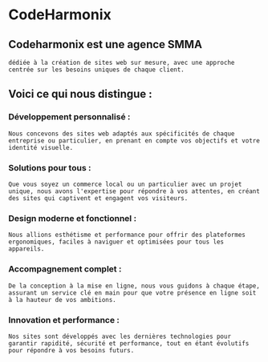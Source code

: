 # CodeHarmonix

## Codeharmonix est une agence SMMA
    
    dédiée à la création de sites web sur mesure, avec une approche centrée sur les besoins uniques de chaque client. 
    
## Voici ce qui nous distingue :

### Développement personnalisé :
    
    Nous concevons des sites web adaptés aux spécificités de chaque entreprise ou particulier, en prenant en compte vos objectifs et votre identité visuelle.

### Solutions pour tous :
    
    Que vous soyez un commerce local ou un particulier avec un projet unique, nous avons l'expertise pour répondre à vos attentes, en créant des sites qui captivent et engagent vos visiteurs.

### Design moderne et fonctionnel :
    
    Nous allions esthétisme et performance pour offrir des plateformes ergonomiques, faciles à naviguer et optimisées pour tous les appareils.

### Accompagnement complet :
    
    De la conception à la mise en ligne, nous vous guidons à chaque étape, assurant un service clé en main pour que votre présence en ligne soit à la hauteur de vos ambitions.

### Innovation et performance :
    
    Nos sites sont développés avec les dernières technologies pour garantir rapidité, sécurité et performance, tout en étant évolutifs pour répondre à vos besoins futurs.